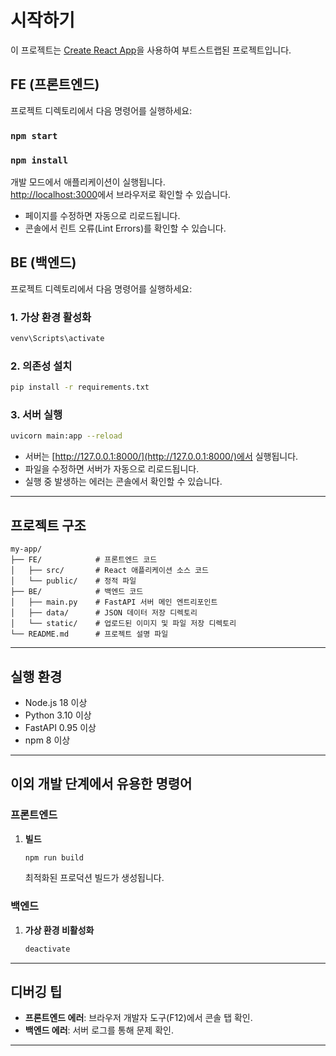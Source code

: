 # 시작하기

이 프로젝트는 [Create React App](https://github.com/facebook/create-react-app)을 사용하여 부트스트랩된 프로젝트입니다.

## FE (프론트엔드)

프로젝트 디렉토리에서 다음 명령어를 실행하세요:

### `npm start`

### `npm install`

개발 모드에서 애플리케이션이 실행됩니다.\
[http://localhost:3000](http://localhost:3000)에서 브라우저로 확인할 수 있습니다.

- 페이지를 수정하면 자동으로 리로드됩니다.
- 콘솔에서 린트 오류(Lint Errors)를 확인할 수 있습니다.

## BE (백엔드)

프로젝트 디렉토리에서 다음 명령어를 실행하세요:

### 1. 가상 환경 활성화

```bash
venv\Scripts\activate
```

### 2. 의존성 설치

```bash
pip install -r requirements.txt
```

### 3. 서버 실행

```bash
uvicorn main:app --reload
```

- 서버는 [http://127.0.0.1:8000/](http://127.0.0.1:8000/)에서 실행됩니다.
- 파일을 수정하면 서버가 자동으로 리로드됩니다.
- 실행 중 발생하는 에러는 콘솔에서 확인할 수 있습니다.

---

## 프로젝트 구조

```
my-app/
├── FE/            # 프론트엔드 코드
│   ├── src/       # React 애플리케이션 소스 코드
│   └── public/    # 정적 파일
├── BE/            # 백엔드 코드
│   ├── main.py    # FastAPI 서버 메인 엔트리포인트
│   ├── data/      # JSON 데이터 저장 디렉토리
│   └── static/    # 업로드된 이미지 및 파일 저장 디렉토리
└── README.md      # 프로젝트 설명 파일
```

---

## 실행 환경

- Node.js 18 이상
- Python 3.10 이상
- FastAPI 0.95 이상
- npm 8 이상

---

## 이외 개발 단계에서 유용한 명령어

### 프론트엔드

1. **빌드**
   ```bash
   npm run build
   ```
   최적화된 프로덕션 빌드가 생성됩니다.

### 백엔드

1. **가상 환경 비활성화**
   ```bash
   deactivate
   ```

---

## 디버깅 팁

- **프론트엔드 에러**: 브라우저 개발자 도구(F12)에서 콘솔 탭 확인.
- **백엔드 에러**: 서버 로그를 통해 문제 확인.

---
